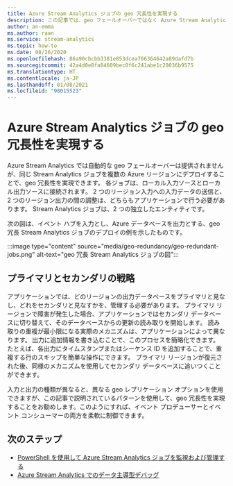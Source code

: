 ```yaml
---
title: Azure Stream Analytics ジョブの geo 冗長性を実現する
description: この記事では、geo フェールオーバーではなく Azure Stream Analytics ジョブの geo 冗長性を実現する方法について説明します。
author: an-emma
ms.author: raan
ms.service: stream-analytics
ms.topic: how-to
ms.date: 08/26/2020
ms.openlocfilehash: 86a90cbcbb3381e853dcea766364642a89dafd7b
ms.sourcegitcommit: 42a4d0e8fa84609bec0f6c241abe1c20036b9575
ms.translationtype: HT
ms.contentlocale: ja-JP
ms.lasthandoff: 01/08/2021
ms.locfileid: "98015523"
---
```

# <a name="achieve-geo-redundancy-for-azure-stream-analytics-jobs"></a>Azure Stream Analytics ジョブの geo 冗長性を実現する

Azure Stream Analytics では自動的な geo フェールオーバーは提供されませんが、同じ Stream Analytics ジョブを複数の Azure リージョンにデプロイすることで、geo 冗長性を実現できます。 各ジョブは、ローカル入力ソースとローカル出力ソースに接続されます。 2 つのリージョン入力への入力データの送信と、2 つのリージョン出力の間の調整は、どちらもアプリケーションで行う必要があります。 Stream Analytics ジョブは、2 つの独立したエンティティです。

次の図は、イベント ハブを入力とし、Azure データベースを出力とする、geo 冗長 Stream Analytics ジョブのデプロイの例を示したものです。

:::image type="content" source="media/geo-redundancy/geo-redundant-jobs.png" alt-text="geo 冗長 Stream Analytics ジョブの図":::

## <a name="primarysecondary-strategy"></a>プライマリとセカンダリの戦略

アプリケーションでは、どのリージョンの出力データベースをプライマリと見なし、どれをセカンダリと見なすかを、管理する必要があります。 プライマリ リージョンで障害が発生した場合、アプリケーションではセカンダリ データベースに切り替えて、そのデータベースからの更新の読み取りを開始します。 読み取りの重複が最小限になる実際のメカニズムは、アプリケーションによって異なります。 出力に追加情報を書き込むことで、このプロセスを簡略化できます。 たとえば、各出力にタイムスタンプまたはシーケンス ID を追加することで、重複する行のスキップを簡単な操作にできます。 プライマリ リージョンが復元された後、同様のメカニズムを使用してセカンダリ データベースに追いつくことができます。

入力と出力の種類が異なると、異なる geo レプリケーション オプションを使用できますが、この記事で説明されているパターンを使用して、geo 冗長性を実現することをお勧めします。このようにすれば、イベント プロデューサーとイベント コンシューマーの両方を柔軟に制御できます。

## <a name="next-steps"></a>次のステップ

* [PowerShell を使用して Azure Stream Analytics ジョブを監視および管理する](stream-analytics-monitor-and-manage-jobs-use-powershell.md)
* [Azure Stream Analytics でのデータ主導型デバッグ](stream-analytics-job-diagram-with-metrics.md)
